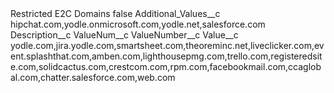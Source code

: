 <?xml version="1.0" encoding="UTF-8"?>
<CustomMetadata xmlns="http://soap.sforce.com/2006/04/metadata" xmlns:xsi="http://www.w3.org/2001/XMLSchema-instance" xmlns:xsd="http://www.w3.org/2001/XMLSchema">
    <label>Restricted E2C Domains</label>
    <protected>false</protected>
    <values>
        <field>Additional_Values__c</field>
        <value xsi:type="xsd:string">hipchat.com,yodle.onmicrosoft.com,yodle.net,salesforce.com</value>
    </values>
    <values>
        <field>Description__c</field>
        <value xsi:nil="true"/>
    </values>
    <values>
        <field>ValueNum__c</field>
        <value xsi:nil="true"/>
    </values>
    <values>
        <field>ValueNumber__c</field>
        <value xsi:nil="true"/>
    </values>
    <values>
        <field>Value__c</field>
        <value xsi:type="xsd:string">yodle.com,jira.yodle.com,smartsheet.com,theoreminc.net,liveclicker.com,event.splashthat.com,amben.com,lighthousepmg.com,trello.com,registeredsite.com,solidcactus.com,crestcom.com,rpm.com,facebookmail.com,ccaglobal.com,chatter.salesforce.com,web.com</value>
    </values>
</CustomMetadata>
